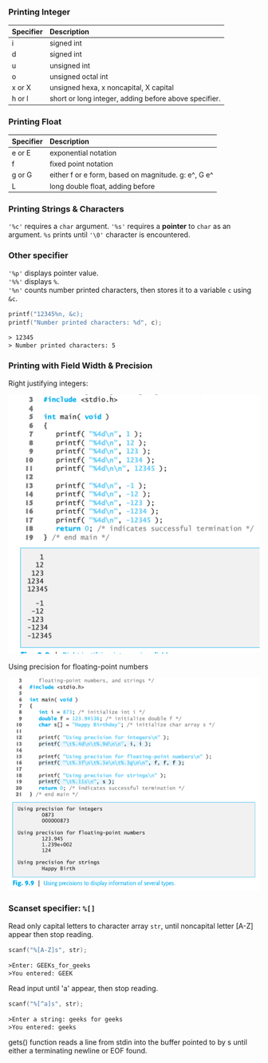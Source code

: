 ### Printing Integer

| Specifier | Description |
| :- | :- |
| i | signed int |
| d | signed int |
| u | unsigned int |
| o | unsigned octal int |
| x or X | unsigned hexa, x noncapital, X capital |
| h or l | short or long integer, adding before above specifier.

### Printing Float

| Specifier | Description |
| :- | :- |
| e or E | exponential notation |
| f | fixed point notation |
| g or G | either f or e form, based on magnitude. g: e^, G e^ |
| L | long double float, adding before |

### Printing Strings & Characters
`'%c'` requires a `char` argument.
`'%s'` requires a **pointer** to `char` as an argument.
`%s` prints until `'\0'` character is encountered.
### Other specifier
`'%p'` displays pointer value.  
`'%%'` displays `%`.  
`'%n'` counts number printed characters, then stores it to a variable `c` using `&c`. 

```c
printf("12345%n, &c);
printf("Number printed characters: %d", c);
```
```
> 12345
> Number printed characters: 5
```
### Printing with Field Width & Precision

Right justifying integers:

![](images/2019-01-15-1.png)

Using precision for floating-point numbers  

![](images/2019-01-15-2.png)

### Scanset specifier: ```%[]``` 

Read only capital letters to character array ```str```, until noncapital letter [A-Z] appear then stop reading.  
```c
scanf("%[A-Z]s", str);
```
```
>Enter: GEEKs_for_geeks
>You entered: GEEK
```
Read input until 'a' appear, then stop reading.
```c
scanf("%[^a]s", str);
```
```
>Enter a string: geeks for geeks
>You entered: geeks
```
gets() function reads a line from stdin into the buffer pointed to by s until either a terminating newline or EOF found.